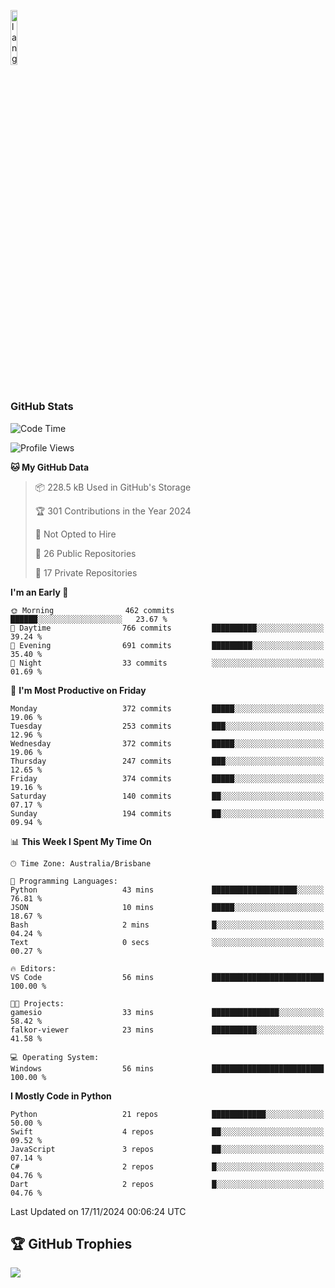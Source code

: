 <p align="left"><img width=15%" src="https://github.com/alansmathew/alansmathew/raw/master/lang.gif" alt="lang image here" /></p>

# <h3 align="left">GitHub Stats</h3>

<!--START_SECTION:waka-->
![Code Time](http://img.shields.io/badge/Code%20Time-521%20hrs%2049%20mins-blue)

![Profile Views](http://img.shields.io/badge/Profile%20Views-5-blue)

**🐱 My GitHub Data** 

> 📦 228.5 kB Used in GitHub's Storage 
 > 
> 🏆 301 Contributions in the Year 2024
 > 
> 🚫 Not Opted to Hire
 > 
> 📜 26 Public Repositories 
 > 
> 🔑 17 Private Repositories 
 > 
**I'm an Early 🐤** 

```text
🌞 Morning                462 commits         ██████░░░░░░░░░░░░░░░░░░░   23.67 % 
🌆 Daytime                766 commits         ██████████░░░░░░░░░░░░░░░   39.24 % 
🌃 Evening                691 commits         █████████░░░░░░░░░░░░░░░░   35.40 % 
🌙 Night                  33 commits          ░░░░░░░░░░░░░░░░░░░░░░░░░   01.69 % 
```
📅 **I'm Most Productive on Friday** 

```text
Monday                   372 commits         █████░░░░░░░░░░░░░░░░░░░░   19.06 % 
Tuesday                  253 commits         ███░░░░░░░░░░░░░░░░░░░░░░   12.96 % 
Wednesday                372 commits         █████░░░░░░░░░░░░░░░░░░░░   19.06 % 
Thursday                 247 commits         ███░░░░░░░░░░░░░░░░░░░░░░   12.65 % 
Friday                   374 commits         █████░░░░░░░░░░░░░░░░░░░░   19.16 % 
Saturday                 140 commits         ██░░░░░░░░░░░░░░░░░░░░░░░   07.17 % 
Sunday                   194 commits         ██░░░░░░░░░░░░░░░░░░░░░░░   09.94 % 
```


📊 **This Week I Spent My Time On** 

```text
🕑︎ Time Zone: Australia/Brisbane

💬 Programming Languages: 
Python                   43 mins             ███████████████████░░░░░░   76.81 % 
JSON                     10 mins             █████░░░░░░░░░░░░░░░░░░░░   18.67 % 
Bash                     2 mins              █░░░░░░░░░░░░░░░░░░░░░░░░   04.24 % 
Text                     0 secs              ░░░░░░░░░░░░░░░░░░░░░░░░░   00.27 % 

🔥 Editors: 
VS Code                  56 mins             █████████████████████████   100.00 % 

🐱‍💻 Projects: 
gamesio                  33 mins             ███████████████░░░░░░░░░░   58.42 % 
falkor-viewer            23 mins             ██████████░░░░░░░░░░░░░░░   41.58 % 

💻 Operating System: 
Windows                  56 mins             █████████████████████████   100.00 % 
```

**I Mostly Code in Python** 

```text
Python                   21 repos            ████████████░░░░░░░░░░░░░   50.00 % 
Swift                    4 repos             ██░░░░░░░░░░░░░░░░░░░░░░░   09.52 % 
JavaScript               3 repos             ██░░░░░░░░░░░░░░░░░░░░░░░   07.14 % 
C#                       2 repos             █░░░░░░░░░░░░░░░░░░░░░░░░   04.76 % 
Dart                     2 repos             █░░░░░░░░░░░░░░░░░░░░░░░░   04.76 % 
```




 Last Updated on 17/11/2024 00:06:24 UTC
<!--END_SECTION:waka-->

## 🏆 GitHub Trophies

![](https://github-profile-trophy.vercel.app/?username=samh06&theme=discord&no-frame=true&no-bg=false&margin-w=4)
